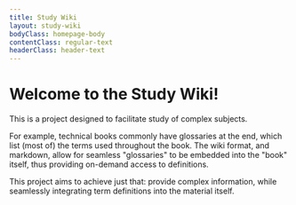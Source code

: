 ```yaml
---
title: Study Wiki
layout: study-wiki
bodyClass: homepage-body
contentClass: regular-text
headerClass: header-text
---
```


Welcome to the Study Wiki!
===

This is a project designed to facilitate study of complex subjects.

For example, technical books commonly have glossaries at the end, which list (most of) the terms used throughout the book.
The wiki format, and markdown, allow for seamless "glossaries" to be embedded into the "book" itself, thus providing on-demand
access to definitions.

This project aims to achieve just that: provide complex information, while seamlessly integrating term definitions into the material itself.
